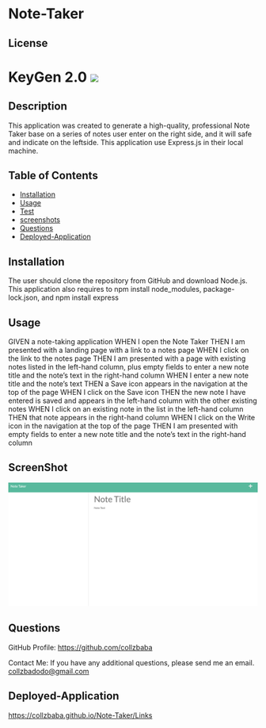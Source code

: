 # Note-Taker

## License
# KeyGen 2.0 ![](https://img.shields.io/badge/license-MIT-blue)

## Description
This application was created to generate a high-quality, professional Note Taker base on a series of notes user enter on the right side, and it will safe and indicate on the leftside. This application use Express.js in their local machine.

## Table of Contents
- [Installation](https://github.com/collzbaba#Installation)
- [Usage](https://github.com/collzbaba#Usage)
- [Test](https://github.com/collzbaba#Test)
- [screenshots](https://github.com/collzbaba#screenshots)
- [Questions](https://github.com/collzbaba#Questions)
- [Deployed-Application](https://github.com/collzbaba#Deployed-Application)

## Installation
The user should clone the repository from GitHub and download Node.js. This application also requires to npm install node_modules, package-lock.json, and npm install express


## Usage
GIVEN a note-taking application
WHEN I open the Note Taker
THEN I am presented with a landing page with a link to a notes page
WHEN I click on the link to the notes page
THEN I am presented with a page with existing notes listed in the left-hand column, plus empty fields to enter a new note title and the note’s text in the right-hand column
WHEN I enter a new note title and the note’s text
THEN a Save icon appears in the navigation at the top of the page
WHEN I click on the Save icon
THEN the new note I have entered is saved and appears in the left-hand column with the other existing notes
WHEN I click on an existing note in the list in the left-hand column
THEN that note appears in the right-hand column
WHEN I click on the Write icon in the navigation at the top of the page
THEN I am presented with empty fields to enter a new note title and the note’s text in the right-hand column


## ScreenShot
![screenshots](./Develop/images/note-taker.png)

## Questions
GitHub Profile:
https://github.com/collzbaba

Contact Me:
If you have any additional questions, please send me an email.
collzbadodo@gmail.com

## Deployed-Application
https://collzbaba.github.io/Note-Taker/Links

